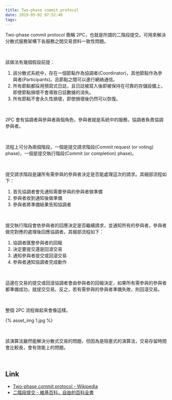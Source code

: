 ```yaml
---
title: Two-phase commit protocol
date: 2019-05-02 07:52:40
tags:
---
```


Two-phase commit protocol 簡稱 2PC，也就是所謂的二階段提交。可用來解決分散式服務架構下各服務之間交易資料一致性問題。  

<!-- More -->

</br>


該做法有幾個假設前提：  

1. 該分散式系統中，存在一個節點作為協調者(Coordinator)，其他節點作為參與者(Participants)。且節點之間可以進行網絡通信。
2. 所有節點都採用預寫式日誌，且日誌被寫入後即被保持在可靠的存儲設備上，即使節點損壞不會導致日誌數據的消失。
3. 所有節點不會永久性損壞，即使損壞後仍然可以恢復。

</br>


2PC 會有協調者與參與者兩個角色，參與者就是系統中的服務，協調者負責協調參與者。  

</br>


流程上可分為兩個階段，一個是提交請求階段(Commit request (or voting) phase)，一個是提交執行階段(Commit (or completion) phase)。  

<br/>


提交請求階段是讓所有需參與的參與者決定是否能處理這次的請求。其細部流程如下：  

1. 首先協調者會先通知需要參與的參與者做準備
2. 參與者收到通知後做準備
3. 參與者將準備結果告知協調者

<br/>


提交執行階段會依參與者的回應決定是否繼續請求，並通知所有的參與者，參與者做完對應的處理後回應協調者。其細部流程如下：      
1. 協調者匯整參與者的回報
2. 決定要提交還是回滾交易
3. 通知參與者提交或回滾交易
4. 參與者通知協調者完成動作

</br>


這邊在交易的提交或回滾協調者會由參與者的回報決定，如果所有需參與的參與者都準備成功，就提交交易。反之，若有需參與的參與者準備失敗，則回滾交易。  

</br>


整個 2PC 流程做起來會像這樣。  

{% asset_img 1.jpg %}

</br>


該演算法雖然能解決分散式交易的問題，但因為是阻塞式的演算法，交易存留時間會比較長，會有效能上的問題。  

<br/>


Link
----
* [Two-phase commit protocol - Wikipedia](https://en.wikipedia.org/wiki/Two-phase_commit_protocol)
* [二階段提交 - 維基百科，自由的百科全書](https://zh.wikipedia.org/wiki/%E4%BA%8C%E9%98%B6%E6%AE%B5%E6%8F%90%E4%BA%A4)
